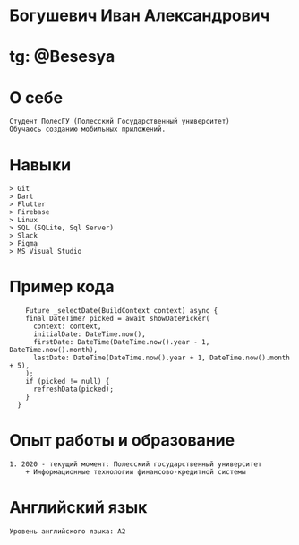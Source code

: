 # Богушевич Иван Александрович

# tg: @Besesya

# О себе
    Студент ПолесГУ (Полесский Государственный университет)
    Обучаюсь созданию мобильных приложений.

# Навыки
    > Git
    > Dart
    > Flutter
    > Firebase
    > Linux
    > SQL (SQLite, Sql Server)
    > Slack
    > Figma
    > MS Visual Studio

# Пример кода
```
    Future _selectDate(BuildContext context) async {
    final DateTime? picked = await showDatePicker(
      context: context,
      initialDate: DateTime.now(),
      firstDate: DateTime(DateTime.now().year - 1, DateTime.now().month),
      lastDate: DateTime(DateTime.now().year + 1, DateTime.now().month + 5),
    );
    if (picked != null) {
      refreshData(picked);
    }
  }
```

# Опыт работы и образование
    1. 2020 - текущий момент: Полесский государственный университет
        + Информационные технологии финансово-кредитной системы

# Английский язык
    Уровень английского языка: А2 
   
